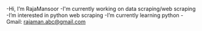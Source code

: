 -Hi, I’m RajaMansoor 
-I'm currently working on data scraping/web scraping
-I’m interested in python web scraping 
-I’m currently learning python
-Gmail: rajaman.abc@gmail.com
